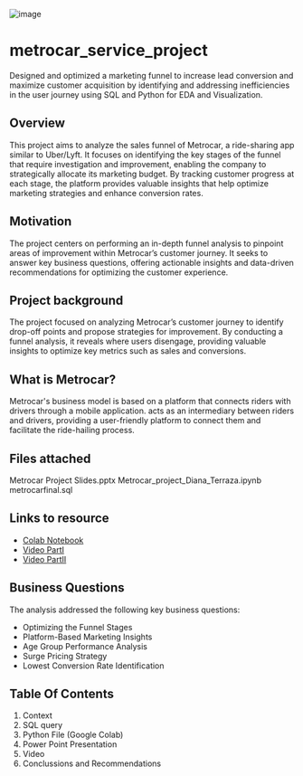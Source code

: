 ![image](https://github.com/user-attachments/assets/abbb3710-130f-49f3-bdb3-de86e15837b0)

# metrocar_service_project
Designed and optimized a marketing funnel to increase lead conversion and maximize customer acquisition by identifying and addressing inefficiencies in the user journey using SQL and Python for EDA and Visualization. 

## Overview
This project aims to analyze the sales funnel of Metrocar, a ride-sharing app similar to Uber/Lyft. It focuses on identifying the key stages of the funnel that require investigation and improvement, enabling the company to strategically allocate its marketing budget. By tracking customer progress at each stage, the platform provides valuable insights that help optimize marketing strategies and enhance conversion rates.

## Motivation
The project centers on performing an in-depth funnel analysis to pinpoint areas of improvement within Metrocar’s customer journey. It seeks to answer key business questions, offering actionable insights and data-driven recommendations for optimizing the customer experience.

## Project background 
The project focused on analyzing Metrocar’s customer journey to identify drop-off points and propose strategies for improvement. By conducting a funnel analysis, it reveals where users disengage, providing valuable insights to optimize key metrics such as sales and conversions.

## What is Metrocar?
Metrocar's business model is based on a platform that connects riders with drivers through a mobile application. acts as an intermediary between riders and drivers, providing a user-friendly platform to connect them and facilitate the ride-hailing process.

## Files attached 

Metrocar Project Slides.pptx
Metrocar_project_Diana_Terraza.ipynb
metrocarfinal.sql


## Links to resource

- [Colab Notebook](https://colab.research.google.com/drive/1pvm6u5kE7ZJ6JfSj2WRIBXXqqCShEfn-?usp=sharing)
- [Video PartI](https://www.loom.com/share/6bc68cf5b73c489e8cec66f8124b4bb2?sid=6ef0b7ea-e695-4f4c-bb23-3796aa2aeac8)
- [Video PartII](https://www.loom.com/share/0266c5263ba54daca4c1b122e1520d75?sid=239a3a07-6cbd-4b76-a74c-e135ca2bc921)


## Business Questions
The analysis addressed the following key business questions:

* Optimizing the Funnel Stages
* Platform-Based Marketing Insights
* Age Group Performance Analysis
* Surge Pricing Strategy
* Lowest Conversion Rate Identification

## Table Of Contents

1. Context
2. SQL query
3. Python File (Google Colab)
4. Power Point Presentation
5. Video
6. Conclussions and Recommendations
 
